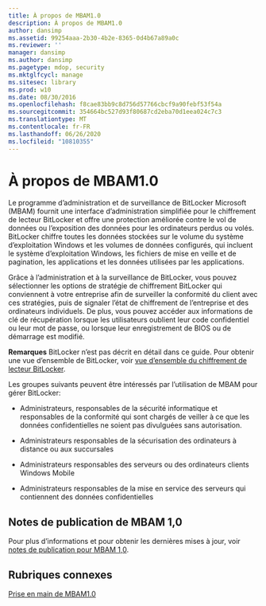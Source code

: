 ```yaml
---
title: À propos de MBAM1.0
description: À propos de MBAM1.0
author: dansimp
ms.assetid: 99254aaa-2b30-4b2e-8365-0d4b67a89a0c
ms.reviewer: ''
manager: dansimp
ms.author: dansimp
ms.pagetype: mdop, security
ms.mktglfcycl: manage
ms.sitesec: library
ms.prod: w10
ms.date: 08/30/2016
ms.openlocfilehash: f8cae83bb9c8d756d57766cbcf9a90febf53f54a
ms.sourcegitcommit: 354664bc527d93f80687cd2eba70d1eea024c7c3
ms.translationtype: MT
ms.contentlocale: fr-FR
ms.lasthandoff: 06/26/2020
ms.locfileid: "10810355"
---
```

# À propos de MBAM1.0


Le programme d’administration et de surveillance de BitLocker Microsoft (MBAM) fournit une interface d’administration simplifiée pour le chiffrement de lecteur BitLocker et offre une protection améliorée contre le vol de données ou l’exposition des données pour les ordinateurs perdus ou volés. BitLocker chiffre toutes les données stockées sur le volume du système d’exploitation Windows et les volumes de données configurés, qui incluent le système d’exploitation Windows, les fichiers de mise en veille et de pagination, les applications et les données utilisées par les applications.

Grâce à l’administration et à la surveillance de BitLocker, vous pouvez sélectionner les options de stratégie de chiffrement BitLocker qui conviennent à votre entreprise afin de surveiller la conformité du client avec ces stratégies, puis de signaler l’état de chiffrement de l’entreprise et des ordinateurs individuels. De plus, vous pouvez accéder aux informations de clé de récupération lorsque les utilisateurs oublient leur code confidentiel ou leur mot de passe, ou lorsque leur enregistrement de BIOS ou de démarrage est modifié.

**Remarques**  BitLocker n’est pas décrit en détail dans ce guide. Pour obtenir une vue d’ensemble de BitLocker, voir [vue d’ensemble du chiffrement de lecteur BitLocker](https://go.microsoft.com/fwlink/p/?LinkId=225013).

 

Les groupes suivants peuvent être intéressés par l’utilisation de MBAM pour gérer BitLocker:

-   Administrateurs, responsables de la sécurité informatique et responsables de la conformité qui sont chargés de veiller à ce que les données confidentielles ne soient pas divulguées sans autorisation.

-   Administrateurs responsables de la sécurisation des ordinateurs à distance ou aux succursales

-   Administrateurs responsables des serveurs ou des ordinateurs clients Windows Mobile

-   Administrateurs responsables de la mise en service des serveurs qui contiennent des données confidentielles

## Notes de publication de MBAM 1,0


Pour plus d’informations et pour obtenir les dernières mises à jour, voir [notes de publication pour MBAM 1,0](release-notes-for-mbam-10.md).

## Rubriques connexes


[Prise en main de MBAM1.0](getting-started-with-mbam-10.md)

 

 





